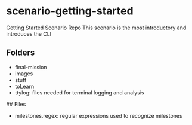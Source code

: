# scenario-getting-started
Getting Started Scenario Repo
This scenario is the most introductory and introduces the CLI
## Folders
<ul>
  <li> final-mission</li>
  <li> images</li>
  <li> stuff</li>
  <li> toLearn</li>
  <li> ttylog: files needed for terminal logging and analysis</li>
  </ul> 
## Files
<ul>
  <li> milestones.regex: regular expressions used to recognize milestones
  </ul>
